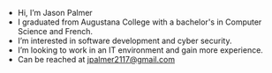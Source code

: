- Hi, I’m Jason Palmer
- I graduated from Augustana College with a bachelor's in Computer Science and French.
- I’m interested in software development and cyber security.
- I’m looking to work in an IT environment and gain more experience.
- Can be reached at jpalmer2117@gmail.com

<!---
Palmer5465/Palmer5465 is a ✨ special ✨ repository because its `README.md` (this file) appears on your GitHub profile.
You can click the Preview link to take a look at your changes.
--->
